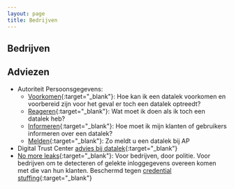 ```yaml
---
layout: page
title: Bedrijven
---
```

## Bedrijven



## Adviezen
* Autoriteit Persoonsgegevens:
  * [Voorkomen](https://www.autoriteitpersoonsgegevens.nl/themas/beveiliging/datalekken/datalek-voorkomen-en-voorbereid-zijn){:target="_blank"}: Hoe kan ik een datalek voorkomen en voorbereid zijn voor het geval er toch een datalek optreedt?
  * [Reageren](https://www.autoriteitpersoonsgegevens.nl/themas/beveiliging/datalekken/datalek-dit-moet-u-doen){:target="_blank"}: Wat moet ik doen als ik toch een datalek heb?
  * [Informeren](https://www.autoriteitpersoonsgegevens.nl/themas/beveiliging/datalekken/zo-informeert-u-slachtoffers-over-een-datalek){:target="_blank"}: Hoe moet ik mijn klanten of gebruikers informeren over een datalek?
  * [Melden](https://www.autoriteitpersoonsgegevens.nl/themas/beveiliging/datalekken/zo-meldt-u-een-datalek){:target="_blank"}: Zo meldt u een datalek bij AP
* Digital Trust Center [advies bij datalek](https://www.digitaltrustcenter.nl/informatie-advies/datalek){:target="_blank"}
* [No more leaks](https://www.politie.nl/onderwerpen/no-more-leaks.html){:target="_blank"}: Voor bedrijven, door politie. Voor bedrijven om te detecteren of gelekte inloggegevens overeen komen met die van hun klanten. Beschermd tegen [credential stuffing](https://en.wikipedia.org/wiki/Credential_stuffing){:target="_blank"}
